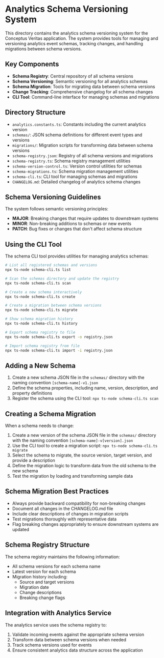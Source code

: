 # Analytics Schema Versioning System

This directory contains the analytics schema versioning system for the Conceptus Veritas application. The system provides tools for managing and versioning analytics event schemas, tracking changes, and handling migrations between schema versions.

## Key Components

- **Schema Registry**: Central repository of all schema versions
- **Schema Versioning**: Semantic versioning for all analytics schemas
- **Schema Migration**: Tools for migrating data between schema versions
- **Change Tracking**: Comprehensive changelog for all schema changes
- **CLI Tool**: Command-line interface for managing schemas and migrations

## Directory Structure

- `analytics.constants.ts`: Constants including the current analytics version
- `schemas/`: JSON schema definitions for different event types and versions
- `migrations/`: Migration scripts for transforming data between schema versions
- `schema-registry.json`: Registry of all schema versions and migrations
- `schema-registry.ts`: Schema registry management utilities
- `schema-version-control.ts`: Version control utilities for schemas
- `schema-migrations.ts`: Schema migration management utilities
- `schema-cli.ts`: CLI tool for managing schemas and migrations
- `CHANGELOG.md`: Detailed changelog of analytics schema changes

## Schema Versioning Guidelines

The system follows semantic versioning principles:

- **MAJOR**: Breaking changes that require updates to downstream systems
- **MINOR**: Non-breaking additions to schemas or new events
- **PATCH**: Bug fixes or changes that don't affect schema structure

## Using the CLI Tool

The schema CLI tool provides utilities for managing analytics schemas:

```bash
# List all registered schemas and versions
npx ts-node schema-cli.ts list

# Scan the schemas directory and update the registry
npx ts-node schema-cli.ts scan

# Create a new schema interactively
npx ts-node schema-cli.ts create

# Create a migration between schema versions
npx ts-node schema-cli.ts migrate

# Show schema migration history
npx ts-node schema-cli.ts history

# Export schema registry to file
npx ts-node schema-cli.ts export -o registry.json

# Import schema registry from file
npx ts-node schema-cli.ts import -i registry.json
```

## Adding a New Schema

1. Create a new schema JSON file in the `schemas/` directory with the naming convention `[schema-name]-v1.json`
2. Define the schema properties, including name, version, description, and property definitions
3. Register the schema using the CLI tool: `npx ts-node schema-cli.ts scan`

## Creating a Schema Migration

When a schema needs to change:

1. Create a new version of the schema JSON file in the `schemas/` directory with the naming convention `[schema-name]-v[version].json`
2. Use the CLI tool to create a migration script: `npx ts-node schema-cli.ts migrate`
3. Select the schema to migrate, the source version, target version, and provide a description
4. Define the migration logic to transform data from the old schema to the new schema
5. Test the migration by loading and transforming sample data

## Schema Migration Best Practices

- Always provide backward compatibility for non-breaking changes
- Document all changes in the CHANGELOG.md file
- Include clear descriptions of changes in migration scripts
- Test migrations thoroughly with representative data
- Flag breaking changes appropriately to ensure downstream systems are updated

## Schema Registry Structure

The schema registry maintains the following information:

- All schema versions for each schema name
- Latest version for each schema
- Migration history including:
  - Source and target versions
  - Migration date
  - Change descriptions
  - Breaking change flags

## Integration with Analytics Service

The analytics service uses the schema registry to:

1. Validate incoming events against the appropriate schema version
2. Transform data between schema versions when needed
3. Track schema versions used for events
4. Ensure consistent analytics data structure across the application
